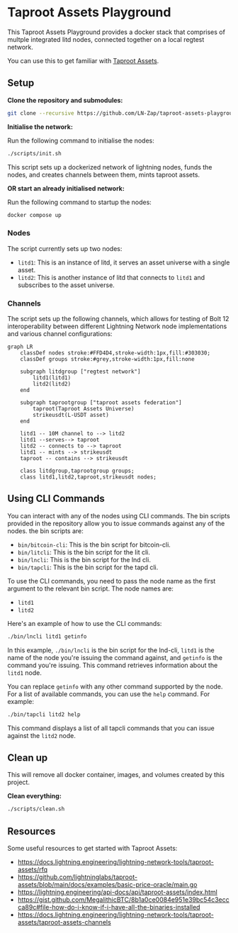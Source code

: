 # Taproot Assets Playground

This Taproot Assets Playground provides a docker stack that comprises of multple integrated litd nodes, connected together on a local regtest network.

You can use this to get familiar with [Taproot Assets](https://docs.lightning.engineering/the-lightning-network/taproot-assets).

## Setup

**Clone the repository and submodules:**

```sh
git clone --recursive https://github.com/LN-Zap/taproot-assets-playground.git
```

**Initialise the network:**

Run the following command to initialise the nodes:

```sh
./scripts/init.sh
```

This script sets up a dockerized network of lightning nodes, funds the nodes, and creates channels between them, mints taproot assets.

**OR start an already initialised network:**

Run the following command to startup the nodes:

```sh
docker compose up
```

### Nodes

The script currently sets up two nodes:

- `litd1`: This is an instance of litd, it serves an asset universe with a single asset.
- `litd2`: This is another instance of litd that connects to `litd1` and subscribes to the asset universe.

### Channels

The script sets up the following channels, which allows for testing of Bolt 12 interoperability between different Lightning Network node implementations and various channel configurations:

```mermaid
graph LR
    classDef nodes stroke:#FFD4D4,stroke-width:1px,fill:#303030;
    classDef groups stroke:#grey,stroke-width:1px,fill:none

    subgraph litdgroup ["regtest network"]
        litd1(litd1)
        litd2(litd2)
    end

    subgraph taprootgroup ["taproot assets federation"]
        taproot(Taproot Assets Universe)
        strikeusdt(L-USDT asset)
    end

    litd1 -- 10M channel to --> litd2
    litd1 --serves--> taproot
    litd2 -- connects to --> taproot
    litd1 -- mints --> strikeusdt
    taproot -- contains --> strikeusdt

    class litdgroup,taprootgroup groups;
    class litd1,litd2,taproot,strikeusdt nodes;
```


## Using CLI Commands

You can interact with any of the nodes using CLI commands. The bin scripts provided in the repository allow you to issue commands against any of the nodes. the bin scripts are:

- `bin/bitcoin-cli`: This is the bin script for bitcoin-cli.
- `bin/litcli`: This is the bin script for the lit cli.
- `bin/lncli`: This is the bin script for the lnd cli.
- `bin/tapcli`: This is the bin script for the tapd cli.

To use the CLI commands, you need to pass the node name as the first argument to the relevant bin script. The node names are:

- `litd1`
- `litd2`

Here's an example of how to use the CLI commands:

```sh
./bin/lncli litd1 getinfo
```

In this example, `./bin/lncli` is the bin script for the lnd-cli, `litd1` is the name of the node you're issuing the command against, and `getinfo` is the command you're issuing. This command retrieves information about the `litd1` node.

You can replace `getinfo` with any other command supported by the node. For a list of available commands, you can use the `help` command. For example:

```sh
./bin/tapcli litd2 help
```

This command displays a list of all tapcli commands that you can issue against the `litd2` node.

## Clean up

This will remove all docker container, images, and volumes created by this project.

**Clean everything:**
```sh
./scripts/clean.sh
```

## Resources

Some useful resources to get started with Taproot Assets:

- https://docs.lightning.engineering/lightning-network-tools/taproot-assets/rfq
- https://github.com/lightninglabs/taproot-assets/blob/main/docs/examples/basic-price-oracle/main.go
- https://lightning.engineering/api-docs/api/taproot-assets/index.html
- https://gist.github.com/MegalithicBTC/8b1a0ce0084e951e39bc54c3eccca89c#file-how-do-i-know-if-i-have-all-the-binaries-installed
- https://docs.lightning.engineering/lightning-network-tools/taproot-assets/taproot-assets-channels

